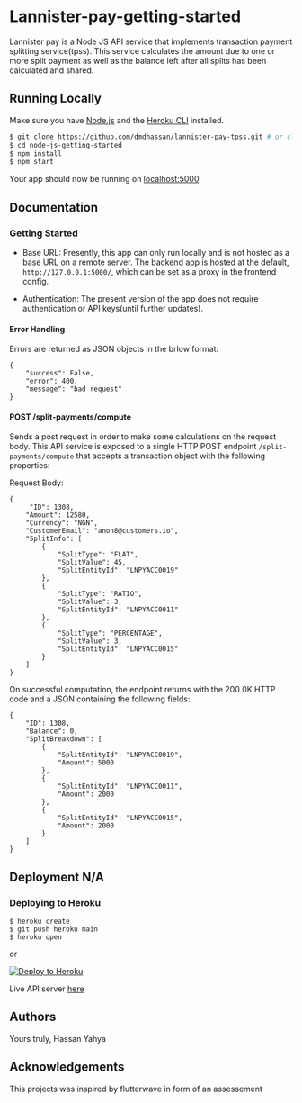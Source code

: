 # Lannister-pay-getting-started

Lannister pay is a Node JS API service that implements transaction payment splitting service(tpss). This service calculates the amount due to one or more split payment as well as the balance left after all splits has been calculated and shared.

## Running Locally

Make sure you have [Node.js](http://nodejs.org/) and the [Heroku CLI](https://cli.heroku.com/) installed.

```sh
$ git clone https://github.com/dmdhassan/lannister-pay-tpss.git # or clone your own fork
$ cd node-js-getting-started
$ npm install
$ npm start
```

Your app should now be running on [localhost:5000](http://localhost:5000/).


## Documentation


### Getting Started
- Base URL: Presently, this app can only run locally and is not hosted as a base URL on a remote server. The backend app is hosted at the default, `http://127.0.0.1:5000/`, which can be set as a proxy in the frontend config.

- Authentication: The present version of the app does not require authentication or API keys(until further updates).

#### Error Handling
Errors are returned as JSON objects in the brlow format:
```
{
    "success": False, 
    "error": 400,
    "message": "bad request"
}
```


#### POST /split-payments/compute
Sends a post request in order to make some calculations on the request body.
This API service is exposed to a single HTTP POST endpoint ```/split-payments/compute``` that accepts a transaction object with the following properties:

Request Body:
```
{
     "ID": 1308,
    "Amount": 12580,
    "Currency": "NGN",
    "CustomerEmail": "anon8@customers.io",
    "SplitInfo": [
        {
            "SplitType": "FLAT",
            "SplitValue": 45,
            "SplitEntityId": "LNPYACC0019"
        },
        {
            "SplitType": "RATIO",
            "SplitValue": 3,
            "SplitEntityId": "LNPYACC0011"
        },
        {
            "SplitType": "PERCENTAGE",
            "SplitValue": 3,
            "SplitEntityId": "LNPYACC0015"
        }
    ]
}
```

On successful computation, the endpoint returns with the 200 0K HTTP code and a JSON containing the following fields:
```
{
    "ID": 1308,
    "Balance": 0,
    "SplitBreakdown": [
        {
            "SplitEntityId": "LNPYACC0019",
            "Amount": 5000
        },
        {
            "SplitEntityId": "LNPYACC0011",
            "Amount": 2000
        },
        {
            "SplitEntityId": "LNPYACC0015",
            "Amount": 2000
        }
    ]
}
```
## Deployment N/A
### Deploying to Heroku

```
$ heroku create
$ git push heroku main
$ heroku open
```
or

[![Deploy to Heroku](https://www.herokucdn.com/deploy/button.svg)](https://heroku.com/deploy)

Live API server [here](http://guarded-wave-01810.herokuapp.com/)



## Authors
Yours truly, Hassan Yahya 

## Acknowledgements 
This projects was inspired by flutterwave in form of an assessement

